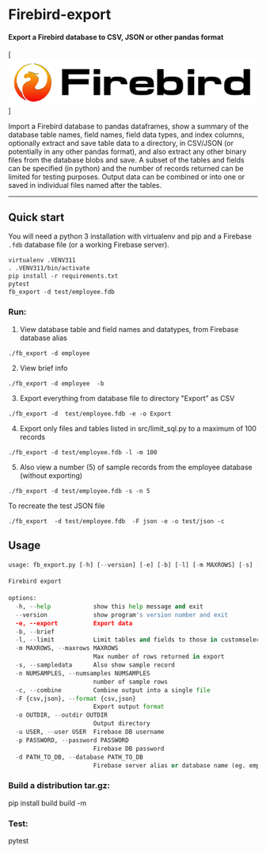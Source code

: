 # Firebird-export

#### Export a Firebird database to CSV, JSON or other pandas format

[![Firebird](logo-firebird-black.png)] 

Import a Firebird database to pandas dataframes, show a summary of the database table names, field names, field data types, 
and index columns, optionally extract and save table data to
  a directory, in CSV/JSON (or potentially in any other pandas format), and also extract any other binary files from the database blobs and save. A subset of the tables and fields can be specified (in python) and the number of records returned can be limited for testing purposes. Output data can be combined or into one or saved in individual files named after the tables.

----
## Quick start
You will need a python 3 installation with virtualenv and pip and a Firebase `.fdb` database file (or a working Firebase server). 

```git clone https://github.com/inus/firebird-export.git
virtualenv .VENV311
. .VENV311/bin/activate
pip install -r requirements.txt
pytest
fb_export -d test/employee.fdb
```


### Run:
  1. View database table and field names and datatypes, from Firebase database alias
  ```
  ./fb_export -d employee 
```
2. View brief info
```
./fb_export -d employee  -b
```
3. Export everything from database file to directory "Export" as CSV 
```
./fb_export -d  test/employee.fdb -e -o Export
```
4. Export only files and tables listed in  src/limit_sql.py to a maximum of 100 records
```
./fb_export -d test/employee.fdb -l -m 100
```
5. Also view a number (5) of sample records
from the employee database (without exporting)
```
./fb_export -d test/employee.fdb -s -n 5 
```
To recreate the test JSON file 
```
./fb_export  -d test/employee.fdb  -F json -e -o test/json -c 
```

## Usage

```src/fb_export.py -h
usage: fb_export.py [-h] [--version] [-e] [-b] [-l] [-m MAXROWS] [-s] [-n NUMSAMPLES] [-c] [-F {csv,json}] [-o OUTDIR] [-u USER] [-p PASSWORD] -d PATH_TO_DB

Firebird export

options:
  -h, --help            show this help message and exit
  --version             show program's version number and exit
  -e, --export          Export data
  -b, --brief
  -l, --limit           Limit tables and fields to those in customselect.py
  -m MAXROWS, --maxrows MAXROWS
                        Max number of rows returned in export
  -s, --sampledata      Also show sample record
  -n NUMSAMPLES, --numsamples NUMSAMPLES
                        number of sample rows
  -c, --combine         Combine output into a single file
  -F {csv,json}, --format {csv,json}
                        Export output format
  -o OUTDIR, --outdir OUTDIR
                        Output directory
  -u USER, --user USER  Firebase DB username
  -p PASSWORD, --password PASSWORD
                        Firebase DB password
  -d PATH_TO_DB, --database PATH_TO_DB
                        Firebase server alias or database name (eg. employee) or full path if file, eg ./employee.fdb

```

### Build a distribution tar.gz: 
  pip install build
  build -m 

### Test:
  pytest

